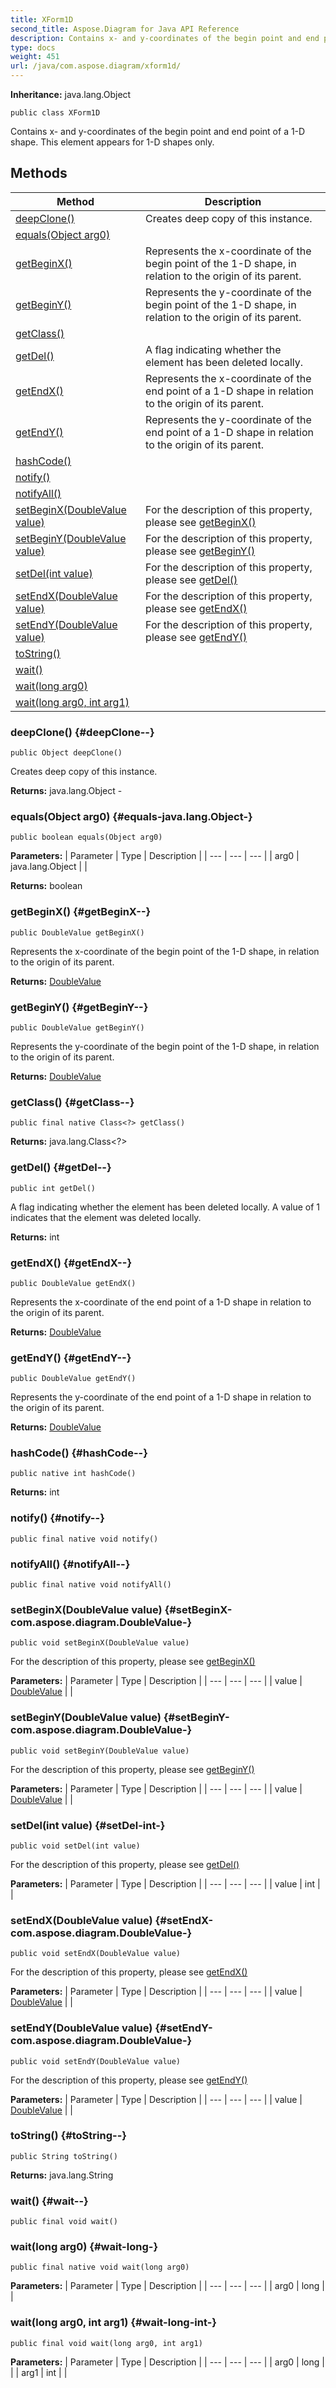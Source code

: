 ```yaml
---
title: XForm1D
second_title: Aspose.Diagram for Java API Reference
description: Contains x- and y-coordinates of the begin point and end point of a 1-D shape.
type: docs
weight: 451
url: /java/com.aspose.diagram/xform1d/
---
```


**Inheritance:**
java.lang.Object
```
public class XForm1D
```

Contains x- and y-coordinates of the begin point and end point of a 1-D shape. This element appears for 1-D shapes only.
## Methods

| Method | Description |
| --- | --- |
| [deepClone()](#deepClone--) | Creates deep copy of this instance. |
| [equals(Object arg0)](#equals-java.lang.Object-) |  |
| [getBeginX()](#getBeginX--) | Represents the x-coordinate of the begin point of the 1-D shape, in relation to the origin of its parent. |
| [getBeginY()](#getBeginY--) | Represents the y-coordinate of the begin point of the 1-D shape, in relation to the origin of its parent. |
| [getClass()](#getClass--) |  |
| [getDel()](#getDel--) | A flag indicating whether the element has been deleted locally. |
| [getEndX()](#getEndX--) | Represents the x-coordinate of the end point of a 1-D shape in relation to the origin of its parent. |
| [getEndY()](#getEndY--) | Represents the y-coordinate of the end point of a 1-D shape in relation to the origin of its parent. |
| [hashCode()](#hashCode--) |  |
| [notify()](#notify--) |  |
| [notifyAll()](#notifyAll--) |  |
| [setBeginX(DoubleValue value)](#setBeginX-com.aspose.diagram.DoubleValue-) | For the description of this property, please see [getBeginX()](../../com.aspose.diagram/xform1d\#getBeginX--) |
| [setBeginY(DoubleValue value)](#setBeginY-com.aspose.diagram.DoubleValue-) | For the description of this property, please see [getBeginY()](../../com.aspose.diagram/xform1d\#getBeginY--) |
| [setDel(int value)](#setDel-int-) | For the description of this property, please see [getDel()](../../com.aspose.diagram/xform1d\#getDel--) |
| [setEndX(DoubleValue value)](#setEndX-com.aspose.diagram.DoubleValue-) | For the description of this property, please see [getEndX()](../../com.aspose.diagram/xform1d\#getEndX--) |
| [setEndY(DoubleValue value)](#setEndY-com.aspose.diagram.DoubleValue-) | For the description of this property, please see [getEndY()](../../com.aspose.diagram/xform1d\#getEndY--) |
| [toString()](#toString--) |  |
| [wait()](#wait--) |  |
| [wait(long arg0)](#wait-long-) |  |
| [wait(long arg0, int arg1)](#wait-long-int-) |  |
### deepClone() {#deepClone--}
```
public Object deepClone()
```


Creates deep copy of this instance.

**Returns:**
java.lang.Object - 
### equals(Object arg0) {#equals-java.lang.Object-}
```
public boolean equals(Object arg0)
```




**Parameters:**
| Parameter | Type | Description |
| --- | --- | --- |
| arg0 | java.lang.Object |  |

**Returns:**
boolean
### getBeginX() {#getBeginX--}
```
public DoubleValue getBeginX()
```


Represents the x-coordinate of the begin point of the 1-D shape, in relation to the origin of its parent.

**Returns:**
[DoubleValue](../../com.aspose.diagram/doublevalue)
### getBeginY() {#getBeginY--}
```
public DoubleValue getBeginY()
```


Represents the y-coordinate of the begin point of the 1-D shape, in relation to the origin of its parent.

**Returns:**
[DoubleValue](../../com.aspose.diagram/doublevalue)
### getClass() {#getClass--}
```
public final native Class<?> getClass()
```




**Returns:**
java.lang.Class<?>
### getDel() {#getDel--}
```
public int getDel()
```


A flag indicating whether the element has been deleted locally. A value of 1 indicates that the element was deleted locally.

**Returns:**
int
### getEndX() {#getEndX--}
```
public DoubleValue getEndX()
```


Represents the x-coordinate of the end point of a 1-D shape in relation to the origin of its parent.

**Returns:**
[DoubleValue](../../com.aspose.diagram/doublevalue)
### getEndY() {#getEndY--}
```
public DoubleValue getEndY()
```


Represents the y-coordinate of the end point of a 1-D shape in relation to the origin of its parent.

**Returns:**
[DoubleValue](../../com.aspose.diagram/doublevalue)
### hashCode() {#hashCode--}
```
public native int hashCode()
```




**Returns:**
int
### notify() {#notify--}
```
public final native void notify()
```




### notifyAll() {#notifyAll--}
```
public final native void notifyAll()
```




### setBeginX(DoubleValue value) {#setBeginX-com.aspose.diagram.DoubleValue-}
```
public void setBeginX(DoubleValue value)
```


For the description of this property, please see [getBeginX()](../../com.aspose.diagram/xform1d\#getBeginX--)

**Parameters:**
| Parameter | Type | Description |
| --- | --- | --- |
| value | [DoubleValue](../../com.aspose.diagram/doublevalue) |  |

### setBeginY(DoubleValue value) {#setBeginY-com.aspose.diagram.DoubleValue-}
```
public void setBeginY(DoubleValue value)
```


For the description of this property, please see [getBeginY()](../../com.aspose.diagram/xform1d\#getBeginY--)

**Parameters:**
| Parameter | Type | Description |
| --- | --- | --- |
| value | [DoubleValue](../../com.aspose.diagram/doublevalue) |  |

### setDel(int value) {#setDel-int-}
```
public void setDel(int value)
```


For the description of this property, please see [getDel()](../../com.aspose.diagram/xform1d\#getDel--)

**Parameters:**
| Parameter | Type | Description |
| --- | --- | --- |
| value | int |  |

### setEndX(DoubleValue value) {#setEndX-com.aspose.diagram.DoubleValue-}
```
public void setEndX(DoubleValue value)
```


For the description of this property, please see [getEndX()](../../com.aspose.diagram/xform1d\#getEndX--)

**Parameters:**
| Parameter | Type | Description |
| --- | --- | --- |
| value | [DoubleValue](../../com.aspose.diagram/doublevalue) |  |

### setEndY(DoubleValue value) {#setEndY-com.aspose.diagram.DoubleValue-}
```
public void setEndY(DoubleValue value)
```


For the description of this property, please see [getEndY()](../../com.aspose.diagram/xform1d\#getEndY--)

**Parameters:**
| Parameter | Type | Description |
| --- | --- | --- |
| value | [DoubleValue](../../com.aspose.diagram/doublevalue) |  |

### toString() {#toString--}
```
public String toString()
```




**Returns:**
java.lang.String
### wait() {#wait--}
```
public final void wait()
```




### wait(long arg0) {#wait-long-}
```
public final native void wait(long arg0)
```




**Parameters:**
| Parameter | Type | Description |
| --- | --- | --- |
| arg0 | long |  |

### wait(long arg0, int arg1) {#wait-long-int-}
```
public final void wait(long arg0, int arg1)
```




**Parameters:**
| Parameter | Type | Description |
| --- | --- | --- |
| arg0 | long |  |
| arg1 | int |  |

